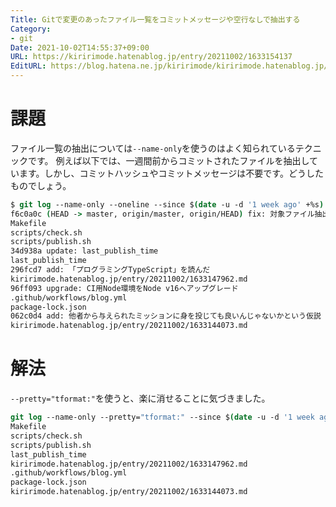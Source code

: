 ```yaml
---
Title: Gitで変更のあったファイル一覧をコミットメッセージや空行なしで抽出する
Category:
- git
Date: 2021-10-02T14:55:37+09:00
URL: https://kiririmode.hatenablog.jp/entry/20211002/1633154137
EditURL: https://blog.hatena.ne.jp/kiririmode/kiririmode.hatenablog.jp/atom/entry/13574176438018168158
---
```


# 課題

ファイル一覧の抽出については`--name-only`を使うのはよく知られているテクニックです。
例えば以下では、一週間前からコミットされたファイルを抽出しています。しかし、コミットハッシュやコミットメッセージは不要です。どうしたものでしょう。

```tcsh
$ git log --name-only --oneline --since $(date -u -d '1 week ago' +%s)
f6c0a0c (HEAD -> master, origin/master, origin/HEAD) fix: 対象ファイル抽出をスクリプト化
Makefile
scripts/check.sh
scripts/publish.sh
34d938a update: last_publish_time
last_publish_time
296fcd7 add: 「プログラミングTypeScript」を読んだ
kiririmode.hatenablog.jp/entry/20211002/1633147962.md
96ff093 upgrade: CI用Node環境をNode v16へアップグレード
.github/workflows/blog.yml
package-lock.json
062c0d4 add: 他者から与えられたミッションに身を投じても良いんじゃないかという仮説
kiririmode.hatenablog.jp/entry/20211002/1633144073.md
```

# 解法

`--pretty="tformat:"`を使うと、楽に消せることに気づきました。

```tcsh
git log --name-only --pretty="tformat:" --since $(date -u -d '1 week ago' +%s)
Makefile
scripts/check.sh
scripts/publish.sh
last_publish_time
kiririmode.hatenablog.jp/entry/20211002/1633147962.md
.github/workflows/blog.yml
package-lock.json
kiririmode.hatenablog.jp/entry/20211002/1633144073.md
```
